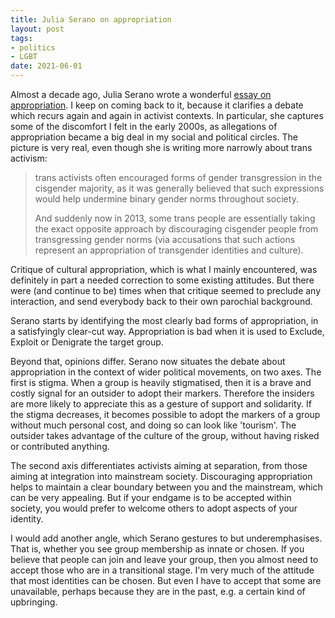 ```yaml
---
title: Julia Serano on appropriation
layout: post
tags:
- politics
- LGBT
date: 2021-06-01
---
```




Almost a decade ago, Julia Serano wrote a wonderful [essay on appropriation](https://juliaserano.blogspot.com/2013/10/considering-trans-and-queer.html). I keep on coming back to it, because it clarifies a debate which recurs again and again in activist contexts. In particular, she captures some of the discomfort I felt in the early 2000s, as allegations of appropriation became a big deal in my social and political circles. The picture is very real, even though she is writing more narrowly about trans activism:

> trans activists often encouraged forms of gender transgression in the cisgender majority, as it was generally believed that such expressions would help undermine binary gender norms throughout society.
>
> 
>
> And suddenly now in 2013, some trans people are essentially taking the exact opposite approach by discouraging cisgender people from transgressing gender norms (via accusations that such actions represent an appropriation of transgender identities and culture).

Critique of cultural appropriation, which is what I mainly encountered, was definitely in part a needed correction to some existing attitudes. But there were (and continue to be) times when that critique seemed to preclude any interaction, and send everybody back to their own parochial background.

Serano starts by identifying the most clearly bad forms of appropriation, in a satisfyingly clear-cut way. Appropriation is bad when it is used to Exclude, Exploit or Denigrate the target group.

Beyond that, opinions differ. Serano now situates the debate about appropriation in the context of wider political movements, on two axes. The first is stigma. When a group is heavily stigmatised, then it is a brave and costly signal for an outsider to adopt their markers. Therefore the insiders are more likely to appreciate this as a gesture of support and solidarity. If the stigma decreases, it becomes possible to adopt the markers of a group without much personal cost, and doing so can look like 'tourism'. The outsider takes advantage of the culture of the group, without having risked or contributed anything.

The second axis differentiates activists aiming at separation, from those aiming at integration into mainstream society. Discouraging appropriation helps to maintain a clear boundary between you and the mainstream, which can be very appealing. But if your endgame is to be accepted within society, you would prefer to welcome others to adopt aspects of your identity.

I would add another angle, which Serano gestures to but underemphasises. That is, whether you see group membership as innate or chosen. If you believe that people can join and leave your group, then you almost need to accept those who are in a transitional stage. I'm very much of the attitude that most identities can be chosen. But even I have to accept that some are unavailable, perhaps because they are in the past, e.g. a certain kind of upbringing. 